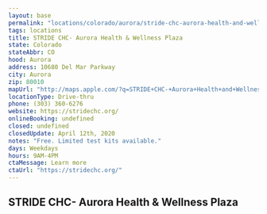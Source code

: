 ```yaml
---
layout: base
permalink: "locations/colorado/aurora/stride-chc-aurora-health-and-wellness-plaza/"
tags: locations
title: STRIDE CHC- Aurora Health & Wellness Plaza
state: Colorado
stateAbbr: CO
hood: Aurora
address: 10680 Del Mar Parkway
city: Aurora
zip: 80010
mapUrl: "http://maps.apple.com/?q=STRIDE+CHC-+Aurora+Health+and+Wellness+Plaza&address=10680+Del+Mar+Parkway,Aurora,Colorado,80010"
locationType: Drive-thru
phone: (303) 360-6276
website: https://stridechc.org/
onlineBooking: undefined
closed: undefined
closedUpdate: April 12th, 2020
notes: "Free. Limited test kits available."
days: Weekdays
hours: 9AM-4PM
ctaMessage: Learn more
ctaUrl: "https://stridechc.org/"
---
```

## STRIDE CHC- Aurora Health & Wellness Plaza